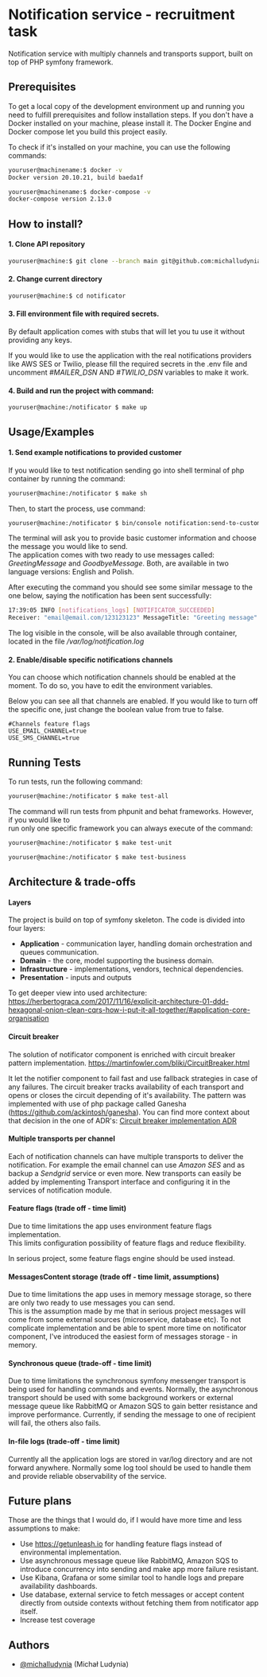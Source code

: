 
# Notification service - recruitment task

Notification service with multiply channels and transports support, built on top of PHP symfony framework.
## Prerequisites
To get a local copy of the development environment up and running you need to fulfill prerequisites and follow installation steps.
If you don't have a Docker installed on your machine, please install it. The Docker Engine and Docker compose let you build this project easily.

To check if it's installed on your machine, you can use the following commands:

```bash
youruser@machinename:$ docker -v
Docker version 20.10.21, build baeda1f 
```

```bash
youruser@machinename:$ docker-compose -v
docker-compose version 2.13.0 
```

## How to install?

#### 1. Clone API repository
```bash
youruser@machine:$ git clone --branch main git@github.com:michalludynia/notificator.git notificator
```

#### 2. Change current directory
```bash
youruser@machine:$ cd notificator
```

#### 3. Fill environment file with required secrets.
By default application comes with stubs that will let you tu use it without providing any keys.

If you would like to use the application with the real notifications providers like AWS SES or Twilio, please fill the required secrets in the .env file and uncomment *#MAILER_DSN* AND *#TWILIO_DSN* variables to make it work.



#### 4. Build and run the project with command:
```bash
youruser@machine:/notificator $ make up
```





## Usage/Examples

#### 1. Send example notifications to provided customer
If you would like to test notification sending go into shell terminal of php container by running the command:
```bash
youruser@machine:/notificator $ make sh
```
Then, to start the process, use command:
```bash
youruser@machine:/notificator $ bin/console notification:send-to-customer
```
The terminal will ask you to provide basic customer information and choose the message you would like to send. \
The application comes with two ready to use messages called: *GreetingMessage* and *GoodbyeMessage*. Both, are available in two language versions: English and Polish.

After executing the command you should see some similar message to the one below, saying the notification has been sent successfully:

```bash
17:39:05 INFO [notifications_logs] [NOTIFICATOR_SUCCEEDED] 
Receiver: "email@email.com/123123123" MessageTitle: "Greeting message" Transport: "email_transport_aws_ses"
```
The log visible in the console, will be also available through container, located in the file */var/log/notification.log*

#### 2. Enable/disable specific notifications channels
You can choose which notification channels should be enabled at the moment. To do so, you have to edit the environment variables.

Below you can see all that channels are enabled. If you would like to turn off the specific one, just change the boolean value from true to false.
```
#Channels feature flags
USE_EMAIL_CHANNEL=true
USE_SMS_CHANNEL=true
```

## Running Tests

To run tests, run the following command:

```bash
youruser@machine:/notificator $ make test-all
```

The command will run tests from phpunit and behat frameworks. However, if you would like to \
run only one specific framework you can always execute of the command:

```bash
youruser@machine:/notificator $ make test-unit
```

```bash
youruser@machine:/notificator $ make test-business
```
## Architecture & trade-offs
#### Layers
The project is build on top of symfony skeleton. The code is divided into four layers:
* **Application** - communication layer, handling domain orchestration and queues communication.
* **Domain** - the core, model supporting the business domain.
* **Infrastructure** - implementations, vendors, technical dependencies.
* **Presentation** - inputs and outputs

To get deeper view into used architecture:
https://herbertograca.com/2017/11/16/explicit-architecture-01-ddd-hexagonal-onion-clean-cqrs-how-i-put-it-all-together/#application-core-organisation

#### Circuit breaker
The solution of notificator component is enriched with circuit breaker pattern implementation.
https://martinfowler.com/bliki/CircuitBreaker.html

It let the notifier component to fail fast and use fallback strategies in case of any failures. 
The circuit breaker tracks availability of each transport and opens or closes the circuit depending of it's availability.
The pattern was implemented with use of php package called Ganesha (https://github.com/ackintosh/ganesha).
You can find more context about that decision in the one of ADR's: [Circuit breaker implementation ADR](./api/docs/architecture/decisions/ADR1-circuit-breaker-implementation.md)

#### Multiple transports per channel
Each of notification channels can have multiple transports to deliver the notification. For example the email channel can use 
*Amazon SES* and as backup a *Sendgrid* service or even more. New transports can easily be added by implementing
Transport interface and configuring it in the services of notification module.

#### Feature flags (trade off - time limit)
Due to time limitations the app uses environment feature flags implementation. \
This limits configuration possibility of feature flags and reduce flexibility.

In serious project, some feature flags engine should be used instead.

#### MessagesContent storage (trade off - time limit, assumptions)
Due to time limitations the app uses in memory message storage, so there are only two ready to use messages you can send.\
This is the assumption made by me that in serious project messages will come from some external sources (microservice, database etc).
To not complicate implementation and be able to spent more time on notificator component, I've introduced the easiest form of messages storage - in memory.

#### Synchronous queue (trade-off - time limit)
Due to time limitations the synchronous symfony messenger transport is being used for handling commands and events.
Normally, the asynchronous transport should be used with some background workers or external message queue like RabbitMQ or Amazon SQS to gain better resistance and improve performance.
Currently, if sending the message to one of recipient will fail, the others also fails.

#### In-file logs (trade-off - time limit)
Currently all the application logs are stored in var/log directory and are not forward anywhere.
Normally some log tool should be used to handle them and provide reliable observability of the service.


## Future plans
Those are the things that I would do, if I would have more time and less assumptions to make:
* Use https://getunleash.io for handling feature flags instead of environmental implementation.
* Use asynchronous  message queue like RabbitMQ, Amazon SQS to introduce concurrency into sending and make app more failure resistant.
* Use Kibana, Grafana or some similar tool to handle logs and prepare availability dashboards.
* Use database, external service to fetch messages or accept content directly from outside contexts without fetching them from notificator app itself.
* Increase test coverage

## Authors

- [@michalludynia](https://github.com/michalludynia) (Michał Ludynia)

